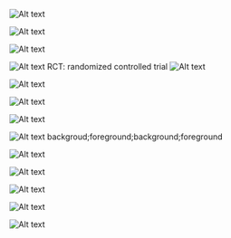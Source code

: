 

![Alt text](image-7.png)

![Alt text](image-8.png)

![Alt text](image-10.png)

![Alt text](image.png)
RCT: randomized controlled trial
![Alt text](image-1.png)

![Alt text](image-2.png)

![Alt text](image-3.png)

![Alt text](image-4.png)

![Alt text](image-5.png)
backgroud;foreground;background;foreground

![Alt text](image-9.png)

![Alt text](image-11.png)

![Alt text](image-12.png)

![Alt text](image-13.png)

![Alt text](image-14.png)
